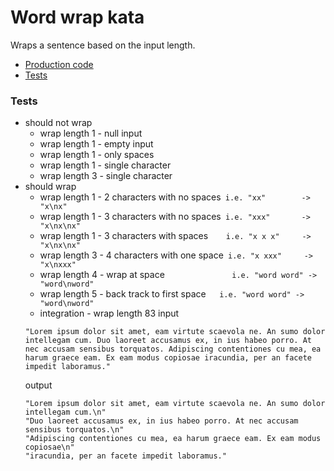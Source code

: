 # Word wrap kata

Wraps a sentence based on the input length.

- [Production code](https://github.com/grant-burgess/tdd-katas/blob/master/word-wrap/src/main/java/com/grantburgess/WordWrap.java)
- [Tests](https://github.com/grant-burgess/tdd-katas/blob/master/word-wrap/src/test/java/com/grantburgess/WordWrapTest.java)

  
### Tests
- should not wrap
  - wrap length 1 - null input
  - wrap length 1 - empty input
  - wrap length 1 - only spaces
  - wrap length 1 - single character
  - wrap length 3 - single character
- should wrap
  - wrap length 1 - 2 characters with no spaces` i.e. "xx"        -> "x\nx"`
  - wrap length 1 - 3 characters with no spaces` i.e. "xxx"       -> "x\nx\nx"`
  - wrap length 1 - 3 characters with spaces`    i.e. "x x x"     -> "x\nx\nx"`
  - wrap length 3 - 4 characters with one space` i.e. "x xxx"     -> "x\nxxx"`
  - wrap length 4 - wrap at space`               i.e. "word word" -> "word\nword"`
  - wrap length 5 - back track to first space`   i.e. "word word" -> "word\nword"`
  - integration - wrap length 83
  input
  ```
  "Lorem ipsum dolor sit amet, eam virtute scaevola ne. An sumo dolor intellegam cum. Duo laoreet accusamus ex, in ius habeo porro. At nec accusam sensibus torquatos. Adipiscing contentiones cu mea, ea harum graece eam. Ex eam modus copiosae iracundia, per an facete impedit laboramus."
  ```
  output 
  ```
  "Lorem ipsum dolor sit amet, eam virtute scaevola ne. An sumo dolor intellegam cum.\n"
  "Duo laoreet accusamus ex, in ius habeo porro. At nec accusam sensibus torquatos.\n"
  "Adipiscing contentiones cu mea, ea harum graece eam. Ex eam modus copiosae\n"
  "iracundia, per an facete impedit laboramus."
  ```

